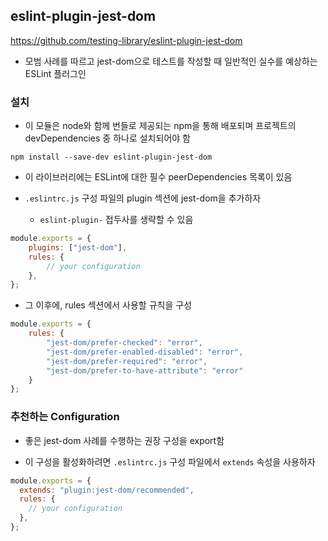 ## eslint-plugin-jest-dom

https://github.com/testing-library/eslint-plugin-jest-dom

- 모범 사례를 따르고 jest-dom으로 테스트를 작성할 때 일반적인 실수를 예상하는 ESLint 플러그인 

### 설치 

- 이 모듈은 node와 함께 번들로 제공되는 npm을 통해 배포되며 프로젝트의 devDependencies 중 하나로 설치되어야 함 

```shell
npm install --save-dev eslint-plugin-jest-dom
```
- 이 라이브러리에는 ESLint에 대한 필수 peerDependencies 목록이 있음 

- `.eslintrc.js` 구성 파일의 plugin 섹션에 jest-dom을 추가하자 

  - `eslint-plugin-` 접두사를 생략할 수 있음 

```js
module.exports = {
    plugins: ["jest-dom"],
    rules: {
        // your configuration
    },
};
```

- 그 이후에, rules 섹션에서 사용할 규칙을 구성

```js
module.exports = {
    rules: {
        "jest-dom/prefer-checked": "error",
        "jest-dom/prefer-enabled-disabled": "error",
        "jest-dom/prefer-required": "error",
        "jest-dom/prefer-to-have-attribute": "error"
    }
};
```

### 추천하는 Configuration

- 좋은 jest-dom 사례를 수행하는 권장 구성을 export함 

- 이 구성을 활성화하려면 `.eslintrc.js` 구성 파일에서 `extends` 속성을 사용하자 

```js
module.exports = {
  extends: "plugin:jest-dom/recommended",
  rules: {
    // your configuration
  },
};
```


